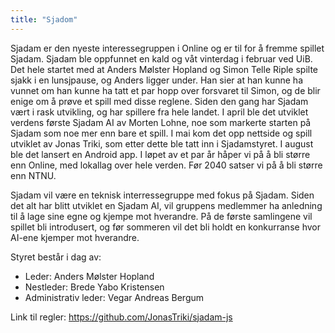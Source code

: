 ```yaml
---
title: "Sjadom"
---
```


Sjadam er den nyeste interessegruppen i Online og er til for å fremme spillet Sjadam. Sjadam ble oppfunnet en kald og våt vinterdag i februar ved UiB. Det hele startet med at Anders Mølster Hopland og Simon Telle Riple spilte sjakk i en lunsjpause, og Anders ligger under. Han sier at han kunne ha vunnet om han kunne ha tatt et par hopp over forsvaret til Simon, og de blir enige om å prøve et spill med disse reglene. Siden den gang har Sjadam vært i rask utvikling, og har spillere fra hele landet. I april ble det utviklet verdens første Sjadam AI av Morten Lohne, noe som markerte starten på Sjadam som noe mer enn bare et spill. I mai kom det opp nettside og spill utviklet av Jonas Triki, som etter dette ble tatt inn i Sjadamstyret. I august ble det lansert en Android app. I løpet av et par år håper vi på å bli større enn Online, med lokallag over hele verden. Før 2040 satser vi på å bli større enn NTNU.
 
Sjadam vil være en teknisk interressegruppe med fokus på Sjadam. Siden det alt har blitt utviklet en Sjadam AI, vil gruppens medlemmer ha anledning til å lage sine egne og kjempe mot hverandre. På de første samlingene vil spillet bli introdusert, og før sommeren vil det bli holdt en konkurranse hvor AI-ene kjemper mot hverandre.
 
Styret består i dag av:

- Leder: Anders Mølster Hopland 
- Nestleder: Brede Yabo Kristensen 
- Administrativ leder: Vegar Andreas Bergum 

 
Link til regler: https://github.com/JonasTriki/sjadam-js